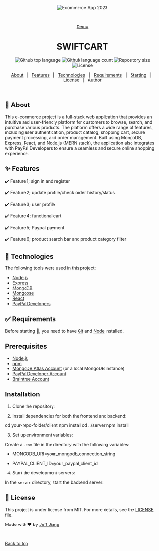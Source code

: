 <div align="center" id="top">
  <img src="https://t4.ftcdn.net/jpg/02/30/72/41/360_F_230724124_ZWlHSZBIvqvdJQj9at15WaKRqAtCUKTu.jpg" alt="Ecommerce App 2023" />

  &#xa0;

  <a href="https://jj-ecommerce-2.cyclic.app">Demo</a>
</div>

<h1 align="center">SWIFTCART</h1>

<p align="center">
  <img alt="Github top language" src="https://img.shields.io/github/languages/top/jeffjiang13/ecommerce-2?color=56BEB8">

  <img alt="Github language count" src="https://img.shields.io/github/languages/count/jeffjiang13/ecommerce-2?color=56BEB8">

  <img alt="Repository size" src="https://img.shields.io/github/repo-size/jeffjiang13/ecommerce-2?color=56BEB8">

  <img alt="License" src="https://img.shields.io/github/license/jeffjiang13/ecommerce-2?color=56BEB8">

  <!-- <img alt="Github issues" src="https://img.shields.io/github/issues/jeffjiang13/ecommerce-2?color=56BEB8" /> -->

  <!-- <img alt="Github forks" src="https://img.shields.io/github/forks/jeffjiang13/ecommerce-2?color=56BEB8" /> -->

  <!-- <img alt="Github stars" src="https://img.shields.io/github/stars/jeffjiang13/ecommerce-2?color=56BEB8" /> -->
</p>

<!-- Status -->

<!-- <h4 align="center">
	🚧  Ecommerce App 2023 🚀 Under construction...  🚧
</h4>

<hr> -->

<p align="center">
  <a href="#dart-about">About</a> &#xa0; | &#xa0;
  <a href="#sparkles-features">Features</a> &#xa0; | &#xa0;
  <a href="#rocket-technologies">Technologies</a> &#xa0; | &#xa0;
  <a href="#white_check_mark-requirements">Requirements</a> &#xa0; | &#xa0;
  <a href="#checkered_flag-starting">Starting</a> &#xa0; | &#xa0;
  <a href="#memo-license">License</a> &#xa0; | &#xa0;
  <a href="https://github.com/jeffjiang13" target="_blank">Author</a>
</p>

<br>

## :dart: About ##

This e-commerce project is a full-stack web application that provides an intuitive and user-friendly platform for customers to browse, search, and purchase various products. The platform offers a wide range of features, including user authentication, product catalog, shopping cart, secure payment processing, and order management. Built using MongoDB, Express, React, and Node.js (MERN stack), the application also integrates with PayPal Developers to ensure a seamless and secure online shopping experience.

## :sparkles: Features ##

:heavy_check_mark: Feature 1; sign in and register

:heavy_check_mark: Feature 2; update profile/check order history/status

:heavy_check_mark: Feature 3; user profile

:heavy_check_mark: Feature 4; functional cart

:heavy_check_mark: Feature 5; Paypal payment

:heavy_check_mark: Feature 6; product search bar and product category filter


## :rocket: Technologies ##

The following tools were used in this project:


- [Node.js](https://nodejs.org/en/)
- [Express](https://expressjs.com/)
- [MongoDB](https://www.mongodb.com/)
- [Mongoose](https://mongoosejs.com/)
- [React](https://reactjs.org/)
- [PayPal Developers](https://developer.paypal.com/)

## :white_check_mark: Requirements ##

Before starting :checkered_flag:, you need to have [Git](https://git-scm.com) and [Node](https://nodejs.org/en/) installed.

## Prerequisites

- [Node.js](https://nodejs.org/en/)
- [npm](https://www.npmjs.com/)
- [MongoDB Atlas Account](https://www.mongodb.com/cloud/atlas) (or a local MongoDB instance)
- [PayPal Developer Account](https://developer.paypal.com/)
- [Braintree Account](https://www.braintreepayments.com/)

## Installation

1. Clone the repository:

2. Install dependencies for both the frontend and backend:

cd your-repo-folder/client
npm install
cd ../server
npm install

3. Set up environment variables:

Create a `.env` file in the directory with the following variables:

- MONGODB_URI=your_mongodb_connection_string

- PAYPAL_CLIENT_ID=your_paypal_client_id


4. Start the development servers:

In the `server` directory, start the backend server:



## :memo: License ##

This project is under license from MIT. For more details, see the [LICENSE](LICENSE.md) file.


Made with :heart: by <a href="https://github.com/jeffjiang13" target="_blank">Jeff Jiang</a>

&#xa0;

<a href="#top">Back to top</a>
